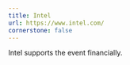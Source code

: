 ```yaml
---
title: Intel
url: https://www.intel.com/
cornerstone: false
---
```


Intel supports the event financially.
